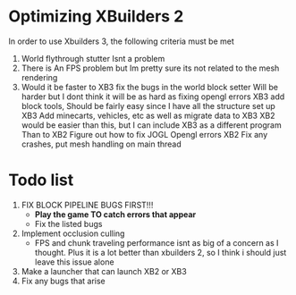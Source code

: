 # Optimizing XBuilders 2
In order to use Xbuilders 3, the following criteria must be met
1. World flythrough stutter
   Isnt a problem
2. There is An FPS problem but Im pretty sure its not related to the mesh rendering
2. Would it be faster to
   XB3	fix the bugs in the world block setter
   Will be harder but I dont think it will be as hard as fixing opengl errors
   XB3	add block tools,
   Should be fairly easy since I have all the structure set up
   XB3	Add minecarts, vehicles, etc as well as migrate data to XB3
   XB2 would be easier than this, but I can include XB3 as a different program
   Than to
   XB2	Figure out how to fix JOGL Opengl errors
   XB2	Fix any crashes, put mesh handling on main thread

# Todo list
1. FIX BLOCK PIPELINE BUGS FIRST!!!
   * **Play the game TO catch errors that appear**
   * Fix the listed bugs
2. Implement occlusion culling
   * FPS and chunk traveling performance isnt as big of a concern as I thought. Plus it is a lot better than xbuilders 2, so I think i should just leave this issue alone
4. Make a launcher that can launch XB2 or XB3
5. Fix any bugs that arise